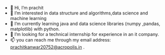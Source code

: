 - 👋 Hi, I’m prachit 
- 👀 I’m interested in data structure and algorithms,data science and machine learning
- 🌱 I’m currently learning java and data science libraries (numpy ,pandas, matplotlib) with python.
- 💞️ I’m looking for a technical internship for experience in an it company.
- 📫 you can reach me through my email address: prachitkanwar20752@acropolis.in .

<!---
Kprachit/Kprachit is a ✨ special ✨ repository because its `README.md` (this file) appears on your GitHub profile.
You can click the Preview link to take a look at your changes.
--->
